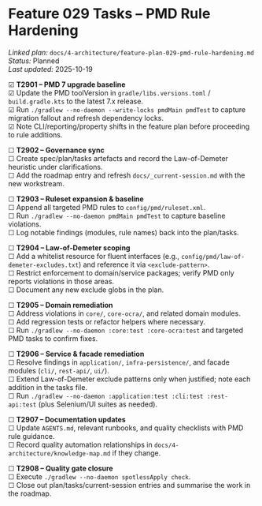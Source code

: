 # Feature 029 Tasks – PMD Rule Hardening

_Linked plan:_ `docs/4-architecture/feature-plan-029-pmd-rule-hardening.md`  
_Status:_ Planned  
_Last updated:_ 2025-10-19

☑ **T2901 – PMD 7 upgrade baseline**  
  ☑ Update the PMD toolVersion in `gradle/libs.versions.toml` / `build.gradle.kts` to the latest 7.x release.  
  ☑ Run `./gradlew --no-daemon --write-locks pmdMain pmdTest` to capture migration fallout and refresh dependency locks.  
  ☑ Note CLI/reporting/property shifts in the feature plan before proceeding to rule additions.

☐ **T2902 – Governance sync**  
  ☐ Create spec/plan/tasks artefacts and record the Law-of-Demeter heuristic under clarifications.  
  ☐ Add the roadmap entry and refresh `docs/_current-session.md` with the new workstream.

☐ **T2903 – Ruleset expansion & baseline**  
  ☐ Append all targeted PMD rules to `config/pmd/ruleset.xml`.  
  ☐ Run `./gradlew --no-daemon pmdMain pmdTest` to capture baseline violations.  
  ☐ Log notable findings (modules, rule names) back into the plan/tasks.

☐ **T2904 – Law-of-Demeter scoping**  
  ☐ Add a whitelist resource for fluent interfaces (e.g., `config/pmd/law-of-demeter-excludes.txt`) and reference it via `<exclude-pattern>`.  
  ☐ Restrict enforcement to domain/service packages; verify PMD only reports violations in those areas.  
  ☐ Document any new exclude globs in the plan.

☐ **T2905 – Domain remediation**  
  ☐ Address violations in `core/`, `core-ocra/`, and related domain modules.  
  ☐ Add regression tests or refactor helpers where necessary.  
  ☐ Run `./gradlew --no-daemon :core:test :core-ocra:test` and targeted PMD tasks to confirm fixes.

☐ **T2906 – Service & facade remediation**  
  ☐ Resolve findings in `application/`, `infra-persistence/`, and facade modules (`cli/`, `rest-api/`, `ui/`).  
  ☐ Extend Law-of-Demeter exclude patterns only when justified; note each addition in the tasks file.  
  ☐ Run `./gradlew --no-daemon :application:test :cli:test :rest-api:test` (plus Selenium/UI suites as needed).

☐ **T2907 – Documentation updates**  
  ☐ Update `AGENTS.md`, relevant runbooks, and quality checklists with PMD rule guidance.  
  ☐ Record quality automation relationships in `docs/4-architecture/knowledge-map.md` if they change.

☐ **T2908 – Quality gate closure**  
  ☐ Execute `./gradlew --no-daemon spotlessApply check`.  
  ☐ Close out plan/tasks/current-session entries and summarise the work in the roadmap.
